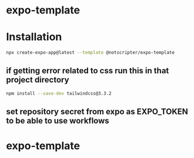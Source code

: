# expo-template

# Installation

```bash
npx create-expo-app@latest --template @notscripter/expo-template
```

## if getting error related to css run this in that project directory

```bash
npm install --save-dev tailwindcss@3.3.2
```

## set repository secret from expo as EXPO_TOKEN to be able to use workflows
# expo-template
